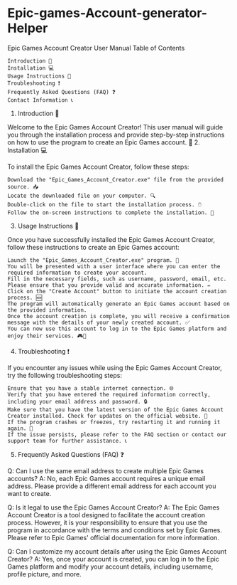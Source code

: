 # Epic-games-Account-generator-Helper
Epic Games Account Creator User Manual
Table of Contents

    Introduction 🚀
    Installation 💻
    Usage Instructions 📝
    Troubleshooting ❗
    Frequently Asked Questions (FAQ) ❓
    Contact Information 📞

1. Introduction 🚀

Welcome to the Epic Games Account Creator! This user manual will guide you through the installation process and provide step-by-step instructions on how to use the program to create an Epic Games account. 💪
2. Installation 💻

To install the Epic Games Account Creator, follow these steps:

    Download the "Epic_Games_Account_Creator.exe" file from the provided source. 📥
    Locate the downloaded file on your computer. 🔍
    Double-click on the file to start the installation process. 🖱️
    Follow the on-screen instructions to complete the installation. 🔄

3. Usage Instructions 📝

Once you have successfully installed the Epic Games Account Creator, follow these instructions to create an Epic Games account:

    Launch the "Epic_Games_Account_Creator.exe" program. 🚀
    You will be presented with a user interface where you can enter the required information to create your account.
    Fill in the necessary fields, such as username, password, email, etc. Please ensure that you provide valid and accurate information. ✏️
    Click on the "Create Account" button to initiate the account creation process. 🆕
    The program will automatically generate an Epic Games account based on the provided information.
    Once the account creation is complete, you will receive a confirmation message with the details of your newly created account. ✅
    You can now use this account to log in to the Epic Games platform and enjoy their services. 🎮🎉

4. Troubleshooting ❗

If you encounter any issues while using the Epic Games Account Creator, try the following troubleshooting steps:

    Ensure that you have a stable internet connection. 🌐
    Verify that you have entered the required information correctly, including your email address and password. 🔒
    Make sure that you have the latest version of the Epic Games Account Creator installed. Check for updates on the official website. 🔄
    If the program crashes or freezes, try restarting it and running it again. 🔄
    If the issue persists, please refer to the FAQ section or contact our support team for further assistance. 📞

5. Frequently Asked Questions (FAQ) ❓

Q: Can I use the same email address to create multiple Epic Games accounts?
A: No, each Epic Games account requires a unique email address. Please provide a different email address for each account you want to create.

Q: Is it legal to use the Epic Games Account Creator?
A: The Epic Games Account Creator is a tool designed to facilitate the account creation process. However, it is your responsibility to ensure that you use the program in accordance with the terms and conditions set by Epic Games. Please refer to Epic Games' official documentation for more information.

Q: Can I customize my account details after using the Epic Games Account Creator?
A: Yes, once your account is created, you can log in to the Epic Games platform and modify your account details, including username, profile picture, and more.
